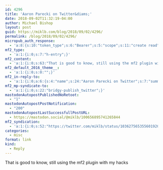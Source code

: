 ```yaml
---
id: 4296
title: 'Aaron Parecki on Twitter&diams;'
date: 2018-09-02T11:32:19-04:00
author: Michael Bishop
layout: post
guid: https://miklb.com/blog/2018/09/02/4296/
permalink: /blog/2018/09/02/4296/
micropub_auth_response:
  - 'a:8:{s:10:"token_type";s:6:"Bearer";s:5:"scope";s:11:"create read";s:2:"me";s:18:"https://miklb.com/";s:9:"issued_by";s:45:"https://miklb.com/wp-json/indieauth/1.0/token";s:9:"client_id";s:33:"https://indigenous.abode.pub/ios/";s:9:"issued_at";i:1535229631;s:4:"user";i:1;s:13:"last_accessed";i:1535902338;}'
mf2_type:
  - 'a:1:{i:0;s:7:"h-entry";}'
mf2_content:
  - 'a:1:{i:0;s:63:"That is good to know, still using the mf2 plugin with my hacks ";}'
mf2_default_2016_theme__:
  - 'a:1:{i:0;s:0:"";}'
mf2_in-reply-to:
  - 'a:1:{i:0;a:6:{s:4:"name";s:24:"Aaron Parecki on Twitter";s:7:"summary";s:125:"“@miklb hmm nope looks like Twitter is missing the reply context. The version of this on your website looks good though!”";s:8:"featured";s:76:"https://pbs.twimg.com/profile_images/775755455188512768/CA3YxGa4_400x400.jpg";s:11:"publication";s:7:"Twitter";s:5:"photo";a:6:{i:0;s:76:"https://pbs.twimg.com/profile_images/775755455188512768/CA3YxGa4_400x400.jpg";i:1;s:66:"https://pbs.twimg.com/profile_banners/14447132/1398201184/1500x500";i:2;s:75:"https://pbs.twimg.com/profile_images/775755455188512768/CA3YxGa4_normal.jpg";i:3;s:46:"https://abs.twimg.com/emoji/v2/72x72/1f951.png";i:4;s:75:"https://pbs.twimg.com/profile_images/799821749386874880/X_vv7MnK_bigger.jpg";i:5;s:75:"https://pbs.twimg.com/profile_images/775755455188512768/CA3YxGa4_bigger.jpg";}s:3:"url";s:54:"https://twitter.com/aaronpk/status/1036275156191068160";}}'
mf2_mp-syndicate-to:
  - 'a:1:{i:0;s:22:"bridgy-publish_twitter";}'
mastodonAutopostPublishedNoRetoot:
  - "1"
mastodonAutopostPostNotification:
  - "200"
mastodonAutopostLastSuccessfullPostURL:
  - https://mastodon.social/@miklb/100656895741265844
mf2_syndication:
  - 'a:1:{i:0;s:52:"https://twitter.com/miklb/status/1036275653556019201";}'
categories:
  - misc
format: link
kind:
  - Reply
---
```

That is good to know, still using the mf2 plugin with my hacks 